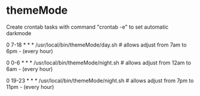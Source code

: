 # themeMode
Create crontab tasks with command "crontab -e" to set automatic darkmode

0 7-18  * * * /usr/local/bin/themeMode/day.sh # allows adjust from 7am to 6pm - (every hour)

0 0-6   * * * /usr/local/bin/themeMode/night.sh # allows adjust from 12am to 6am - (every hour)

0 19-23 * * * /usr/local/bin/themeMode/night.sh # allows adjust from 7pm to 11pm - (every hour)
